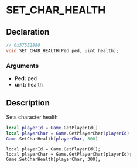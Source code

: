 # SET_CHAR_HEALTH

## Declaration
```cpp
// 0x575E2880
void SET_CHAR_HEALTH(Ped ped, uint health);
```

### Arguments
- **Ped:** ped
- **uint:** health

## Description
Sets character health

```lua
local playerId = Game.GetPlayerId()
local playerChar = Game.GetPlayerChar(playerId)
Game.SetCharHealth(playerChar, 300)
```

```squirrel
local playerId = Game.GetPlayerId();
local playerChar = Game.GetPlayerChar(playerId);
Game.SetCharHealth(playerChar, 300);
```